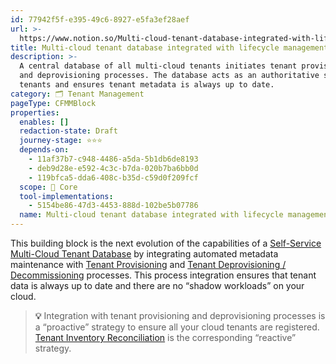 ```yaml
---
id: 77942f5f-e395-49c6-8927-e5fa3ef28aef
url: >-
  https://www.notion.so/Multi-cloud-tenant-database-integrated-with-lifecycle-management-77942f5fe39549c68927e5fa3ef28aef
title: Multi-cloud tenant database integrated with lifecycle management
description: >-
  A central database of all multi-cloud tenants initiates tenant provisioning
  and deprovisioning processes. The database acts as an authoritative source of
  tenants and ensures tenant metadata is always up to date.
category: 🗂 Tenant Management
pageType: CFMMBlock
properties:
  enables: []
  redaction-state: Draft
  journey-stage: ⭐️⭐️⭐️
  depends-on:
    - 11af37b7-c948-4486-a5da-5b1db6de8193
    - deb9d28e-e592-4c3c-b7da-020b7ba6bb0d
    - 119bfca5-dda6-408c-b35d-c59d0f209fcf
  scope: 🏢 Core
  tool-implementations:
    - 5154be86-47d3-4453-888d-102be5b07786
  name: Multi-cloud tenant database integrated with lifecycle management
---
```


This building block is the next evolution of the capabilities of a [Self-Service Multi-Cloud Tenant Database](/maturity-model/tenant-management/self-service-multi-cloud-tenant-database.md) by integrating automated metadata maintenance with [Tenant Provisioning](/maturity-model/tenant-management/tenant-provisioning.md) and [Tenant Deprovisioning / Decommissioning](/maturity-model/tenant-management/tenant-deprovisioning-decommissioning.md) processes. This process integration ensures that tenant data is always up to date and there are no “shadow workloads” on your cloud. 

> **💡** Integration with tenant provisioning and deprovisioning processes is a “proactive” strategy to ensure all your cloud tenants are registered. [Tenant Inventory Reconciliation](/maturity-model/tenant-management/tenant-inventory-reconciliation.md) is the corresponding “reactive” strategy.

